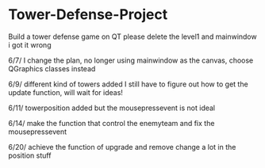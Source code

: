 # Tower-Defense-Project
Build a tower defense game on QT 
please delete the level1 and mainwindow i got it wrong

6/7/
I change the plan, no longer using mainwindow as the canvas,
choose QGraphics classes instead

6/9/
different kind of towers added
I still have to figure out how to get the update function, will wait for ideas!

6/11/
towerposition added but the mousepressevent is not ideal

6/14/
make the function that control the enemyteam
and fix the mousepressevent 

6/20/
achieve the function of upgrade and remove
change a lot in the position stuff
